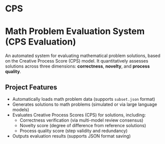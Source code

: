 # CPS
# Math Problem Evaluation System (CPS Evaluation)

An automated system for evaluating mathematical problem solutions, based on the Creative Process Score (CPS) model. It quantitatively assesses solutions across three dimensions: **correctness**, **novelty**, and **process quality**.


## Project Features

- Automatically loads math problem data (supports `subset.json` format)
- Generates solutions to math problems (simulated or via large language models)
- Evaluates Creative Process Scores (CPS) for solutions, including:
  - Correctness verification (via multi-model review consensus)
  - Novelty score (degree of difference from reference solutions)
  - Process quality score (step validity and redundancy)
- Outputs evaluation results (supports JSON format saving)
